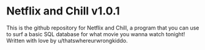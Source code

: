 # Netflix and Chill v1.0.1

This is the github repository for Netflix and Chill, a program that you can use to surf a basic SQL database for what movie you wanna
watch tonight! Written with love by u/thatswhereurwrongkiddo.
